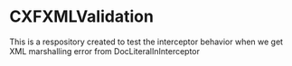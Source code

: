 # CXFXMLValidation

This is a respository created to test the interceptor behavior when we get XML marshalling error from DocLiteralInInterceptor
